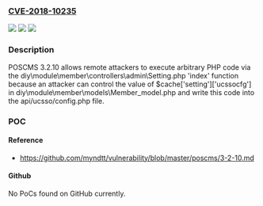 ### [CVE-2018-10235](https://cve.mitre.org/cgi-bin/cvename.cgi?name=CVE-2018-10235)
![](https://img.shields.io/static/v1?label=Product&message=n%2Fa&color=blue)
![](https://img.shields.io/static/v1?label=Version&message=n%2Fa&color=blue)
![](https://img.shields.io/static/v1?label=Vulnerability&message=n%2Fa&color=brighgreen)

### Description

POSCMS 3.2.10 allows remote attackers to execute arbitrary PHP code via the diy\module\member\controllers\admin\Setting.php 'index' function because an attacker can control the value of $cache['setting']['ucssocfg'] in diy\module\member\models\Member_model.php and write this code into the api/ucsso/config.php file.

### POC

#### Reference
- https://github.com/myndtt/vulnerability/blob/master/poscms/3-2-10.md

#### Github
No PoCs found on GitHub currently.

